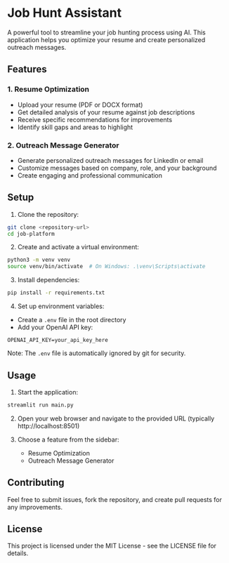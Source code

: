 # Job Hunt Assistant

A powerful tool to streamline your job hunting process using AI. This application helps you optimize your resume and create personalized outreach messages.

## Features

### 1. Resume Optimization
- Upload your resume (PDF or DOCX format)
- Get detailed analysis of your resume against job descriptions
- Receive specific recommendations for improvements
- Identify skill gaps and areas to highlight

### 2. Outreach Message Generator
- Generate personalized outreach messages for LinkedIn or email
- Customize messages based on company, role, and your background
- Create engaging and professional communication

## Setup

1. Clone the repository:
```bash
git clone <repository-url>
cd job-platform
```

2. Create and activate a virtual environment:
```bash
python3 -m venv venv
source venv/bin/activate  # On Windows: .\venv\Scripts\activate
```

3. Install dependencies:
```bash
pip install -r requirements.txt
```

4. Set up environment variables:
- Create a `.env` file in the root directory
- Add your OpenAI API key:
```
OPENAI_API_KEY=your_api_key_here
```
Note: The `.env` file is automatically ignored by git for security.

## Usage

1. Start the application:
```bash
streamlit run main.py
```

2. Open your web browser and navigate to the provided URL (typically http://localhost:8501)

3. Choose a feature from the sidebar:
   - Resume Optimization
   - Outreach Message Generator

## Contributing

Feel free to submit issues, fork the repository, and create pull requests for any improvements.

## License

This project is licensed under the MIT License - see the LICENSE file for details.
